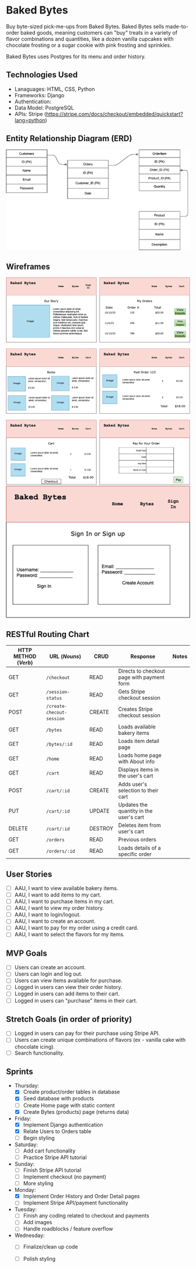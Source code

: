 # Baked Bytes
Buy byte-sized pick-me-ups from Baked Bytes. Baked Bytes sells made-to-order baked goods, meaning customers can "buy" treats in a variety of flavor combinations and quantities, like a dozen vanilla cupcakes with chocolate frosting or a sugar cookie with pink frosting and sprinkles.

Baked Bytes uses Postgres for its menu and order history.

## Technologies Used
* Lanaguages: HTML, CSS, Python
* Frameworks: Django
* Authentication: 
* Data Model: PostgreSQL
* APIs: Stripe (https://stripe.com/docs/checkout/embedded/quickstart?lang=python)

## Entity Relationship Diagram (ERD)
![ERD](ERD.png)

## Wireframes
![App flow](Wireframes/app-flow.png)
![Auth](Wireframes/auth.png)

## RESTful Routing Chart
| HTTP METHOD (_Verb_) | URL (_Nouns_)     | CRUD    | Response          | Notes        |
| -------------------- | ----------------- | ------- | ----------------- | ------------ |
| GET | `/checkout` | READ | Directs to checkout page with payment form | |
| GET | `/session-status` | READ | Gets Stripe checkout session | |
| POST | `/create-checout-session` | CREATE | Creates Stripe checkout session | |
| GET | `/bytes` | READ | Loads available bakery items | |
| GET | `/bytes/:id` | READ | Loads item detail page | |
| GET | `/home` | READ | Loads home page with About info | |
| GET | `/cart` | READ | Displays items in the user's cart | |
| POST | `/cart/:id` | CREATE | Adds user's selection to their cart | |
| PUT | `/cart/:id` | UPDATE | Updates the quantity in the user's cart | |
| DELETE | `/cart/:id` | DESTROY | Deletes item from user's cart | |
| GET | `/orders` | READ | Previous orders | |
| GET | `/orders/:id` | READ | Loads details of a specific order | |


## User Stories
- [ ] AAU, I want to view available bakery items.
- [ ] AAU, I want to add items to my cart.
- [ ] AAU, I want to purchase items in my cart.
- [ ] AAU, I want to view my order history.
- [ ] AAU, I want to login/logout.
- [ ] AAU, I want to create an account.
- [ ] AAU, I want to pay for my order using a credit card.
- [ ] AAU, I want to select the flavors for my items.

## MVP Goals
- [ ] Users can create an account.
- [ ] Users can login and log out.
- [ ] Users can view items available for purchase.
- [ ] Logged in users can view their order history.
- [ ] Logged in users can add items to their cart.
- [ ] Logged in users can "purchase" items in their cart.

## Stretch Goals (in order of priority)
- [ ] Logged in users can pay for their purchase using Stripe API.
- [ ] Users can create unique combinations of flavors (ex - vanilla cake with chocolate icing).
- [ ] Search functionality.

## Sprints
* Thursday:
    - [x] Create product/order tables in database
    - [x] Seed database with products
    - [ ] Create Home page with static content
    - [x] Create Bytes (products) page (returns data)
* Friday:
    - [x] Implement Django authentication
    - [x] Relate Users to Orders table
    - [ ] Begin styling
* Saturday:
    - [ ] Add cart functionality
    - [ ] Practice Stripe API tutorial
* Sunday:
    - [ ] Finish Stripe API tutorial
    - [ ] Implement checkout (no payment)
    - [ ] More styling
* Monday:
    - [x] Implement Order History and Order Detail pages
    - [ ] Implement Stripe API/payment functionality
* Tuesday:
    - [ ] Finish any coding related to checkout and payments
    - [ ] Add images
    - [ ] Handle roadblocks / feature overflow
* Wednesday:
    - [ ] Finalize/clean up code
    - [ ] Polish styling



